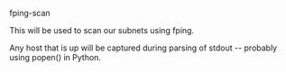 fping-scan

This will be used to scan our subnets using fping.

Any host that is up will be captured during parsing of stdout -- probably using popen() in Python.